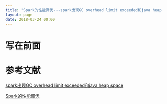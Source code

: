 ```yaml
---
title: "Spark的性能调优---spark出现GC overhead limit exceeded和java heap space"
layout: page
date: 2018-03-24 00:00
---
```


# 写在前面



# 参考文献
[spark出现GC overhead limit exceeded和java heap space](http://cache.baiducontent.com/c?m=9d78d513d98203fc18b4837e7c4386711925dd276b978a422c828448e23a001e1c20f4bb56755a5584922a3057bb0e1cb4ff6c34714161a09abb95578de5cf7d38885065314ada5612a445f88d5b7a8a62d007aef948baeca76cc8fa85ce8c141591025b2d9da6dc1c534f942eed1234e2a29e491558&p=882a9644d7800aec17be9b7c424483&newp=9b70c64ad4934eac59ecde2c4e4dc1231610db2151d6d71e6b82c825d7331b001c3bbfb423251102d3c67a6300a54959ecf13077350523a3dda5c91d9fb4c57479&user=baidu&fm=sc&query=spark+GC+overhead+limit+exceeded&qid=c7ce7e550000e79c&p1=2)

[Spark的性能调优](http://www.raychase.net/3546)
